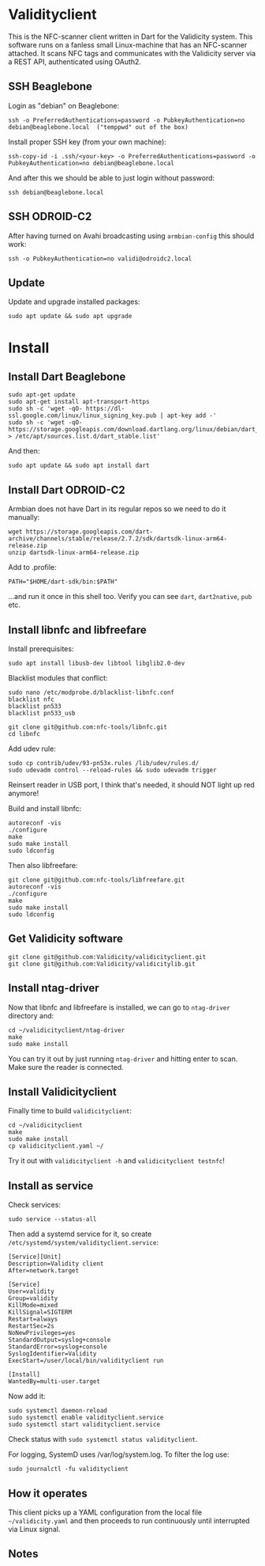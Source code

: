 # Validityclient
This is the NFC-scanner client written in Dart for the Validicity system. This software runs on a fanless small Linux-machine that has an NFC-scanner attached.
It scans NFC tags and communicates with the Validicity server via a REST API, authenticated using OAuth2.

## SSH Beaglebone
Login as "debian" on Beaglebone:

```
ssh -o PreferredAuthentications=password -o PubkeyAuthentication=no debian@beaglebone.local  ("temppwd" out of the box)
```

Install proper SSH key (from your own machine):

```
ssh-copy-id -i .ssh/<your-key> -o PreferredAuthentications=password -o PubkeyAuthentication=no debian@beaglebone.local
```

And after this we should be able to just login without password:

```
ssh debian@beaglebone.local
```

## SSH ODROID-C2

After having turned on Avahi broadcasting using `armbian-config` this should work:

```
ssh -o PubkeyAuthentication=no validi@odroidc2.local
```


## Update
Update and upgrade installed packages:

    sudo apt update && sudo apt upgrade

# Install

## Install Dart Beaglebone

```
sudo apt-get update
sudo apt-get install apt-transport-https
sudo sh -c 'wget -qO- https://dl-ssl.google.com/linux/linux_signing_key.pub | apt-key add -'
sudo sh -c 'wget -qO- https://storage.googleapis.com/download.dartlang.org/linux/debian/dart_stable.list > /etc/apt/sources.list.d/dart_stable.list'
```
And then:

```
sudo apt update && sudo apt install dart
```

## Install Dart ODROID-C2
Armbian does not have Dart in its regular repos so we need to do it manually:

    wget https://storage.googleapis.com/dart-archive/channels/stable/release/2.7.2/sdk/dartsdk-linux-arm64-release.zip
    unzip dartsdk-linux-arm64-release.zip

Add to .profile:

    PATH="$HOME/dart-sdk/bin:$PATH"

...and run it once in this shell too. Verify you can see `dart`, `dart2native`, `pub` etc.

## Install libnfc and libfreefare
Install prerequisites:

```
sudo apt install libusb-dev libtool libglib2.0-dev
```

Blacklist modules that conflict:

```
sudo nano /etc/modprobe.d/blacklist-libnfc.conf
blacklist nfc
blacklist pn533
blacklist pn533_usb
```

```
git clone git@github.com:nfc-tools/libnfc.git
cd libnfc
```

Add udev rule:

```
sudo cp contrib/udev/93-pn53x.rules /lib/udev/rules.d/
sudo udevadm control --reload-rules && sudo udevadm trigger
```

Reinsert reader in USB port, I think that's needed, it should NOT light up red anymore!

Build and install libnfc:

```
autoreconf -vis
./configure
make
sudo make install
sudo ldconfig
```

Then also libfreefare:

```
git clone git@github.com:nfc-tools/libfreefare.git
autoreconf -vis
./configure
make
sudo make install
sudo ldconfig
```

## Get Validicity software

```
git clone git@github.com:Validicity/validicityclient.git
git clone git@github.com:Validicity/validicitylib.git
```


## Install ntag-driver
Now that libnfc and libfreefare is installed, we can go to `ntag-driver` directory and:

```
cd ~/validicityclient/ntag-driver
make
sudo make install
```

You can try it out by just running `ntag-driver` and hitting enter to scan. Make sure the reader is connected.


## Install Validicityclient
Finally time to build `validicityclient`:

```
cd ~/validicityclient
make
sudo make install
cp validicityclient.yaml ~/
```

Try it out with `validicityclient -h` and `validicityclient testnfc`!

## Install as service
Check services:

    sudo service --status-all

Then add a systemd service for it, so create `/etc/systemd/system/validityclient.service`:

    [Service][Unit]
    Description=Validity client
    After=network.target

    [Service]
    User=validity
    Group=validity
    KillMode=mixed
    KillSignal=SIGTERM
    Restart=always
    RestartSec=2s
    NoNewPrivileges=yes
    StandardOutput=syslog+console
    StandardError=syslog+console
    SyslogIdentifier=Validity
    ExecStart=/user/local/bin/validityclient run

    [Install]
    WantedBy=multi-user.target

Now add it:

    sudo systemctl daemon-reload
    sudo systemctl enable validityclient.service
    sudo systemctl start validityclient.service


Check status with `sudo systemctl status validityclient`.

For logging, SystemD uses /var/log/system.log. To filter the log use:

    sudo journalctl -fu validityclient


## How it operates
This client picks up a YAML configuration from the local file `~/validicity.yaml` and then proceeds to run continuously until interrupted via Linux signal.


## Notes
